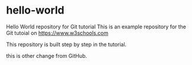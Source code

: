 # hello-world
Hello World repository for Git tutorial
This is an example repository for the Git tutoial on https://www.w3schools.com

This repository is built step by step in the tutorial.

this is other change from GitHub.
